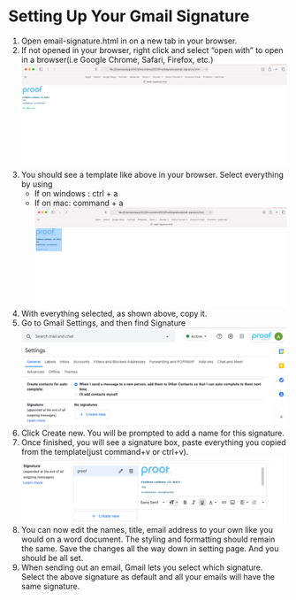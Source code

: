 # Setting Up Your Gmail Signature


1. Open email-signature.html in on a new tab in your browser.   
3. If not opened in your browser, right click and select “open with” to open in a browser(i.e Google Chrome, Safari, Firefox, etc.)
    ![browser0](images/browser0.png)
4. You should see a template like above in your browser. Select everything by using 
    - If on windows : ctrl + a
    - If on mac: command + a
    ![browser1](images/browser1.png)
5. With everything selected, as shown above, copy it. 
6. Go to Gmail Settings, and then find Signature![setting0](images/setting0.png)
7. Click Create new. You will be prompted to add a name for this signature. 
8. Once finished, you will see a signature box, paste everything you copied from the template(just command+v or ctrl+v). ![setting1](images/setting1.png)
9. You can now edit the names, title, email address to your own like you would on a word document. The styling and formatting should remain the same. Save the changes all the way down in setting page. And you should be all set. 
10. When sending out an email, Gmail lets you select which signature. Select the above signature as default and all your emails will have the same signature. 
